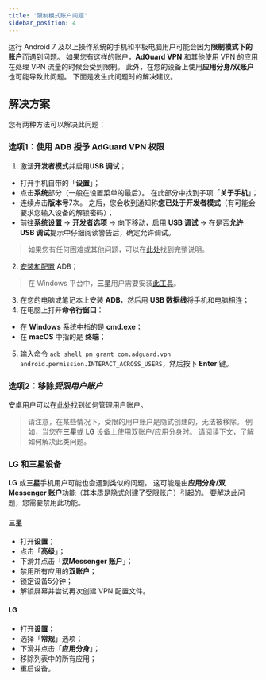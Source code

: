 ```yaml
---
title: '限制模式账户问题'
sidebar_position: 4
---
```


运行 Android 7 及以上操作系统的手机和平板电脑用户可能会因为**限制模式下的账户**而遇到问题。 如果您有这样的账户，**AdGuard VPN** 和其他使用 VPN 的应用在处理 VPN 流量的时候会受到限制。 此外，在您的设备上使用**应用分身/双账户**也可能导致此问题。 下面是发生此问题时的解决建议。

## 解决方案

您有两种方法可以解决此问题：

### 选项1：使用 ADB 授予 AdGuard VPN 权限

1. 激活**开发者模式**并启用**USB 调试**；
- 打开手机自带的「**设置**」；
- 点击**系统**部分（一般在设置菜单的最后）。 在此部分中找到子项「**关于手机**」；
- 连续点击**版本号**7次。 之后，您会收到通知称**您已处于开发者模式**（有可能会要求您输入设备的解锁密码）；
- 前往**系统设置** → **开发者选项** → 向下移动，启用 **USB 调试** → 在是否**允许 USB 调试**提示中仔细阅读警告后，确定允许调试。

> 如果您有任何困难或其他问题，可以在[此处](https://developer.android.com/studio/debug/dev-options)找到完整说明。

2. [安装和配置](https://www.xda-developers.com/install-adb-windows-macos-linux/) ADB；
> 在 Windows 平台中，**三星**用户需要安装[此工具](https://developer.samsung.com/mobile/android-usb-driver.html)。

3. 在您的电脑或笔记本上安装 **ADB**，然后用 **USB 数据线**将手机和电脑相连；
4. 在电脑上打开**命令行窗口**：
- 在 **Windows** 系统中指的是 **cmd.exe**；
- 在 **macOS** 中指的是 **终端**；
5. 输入命令 `adb shell pm grant com.adguard.vpn android.permission.INTERACT_ACROSS_USERS`，然后按下 **Enter** 键。

### 选项2：移除*受限用户账户*

安卓用户可以在[此处](https://support.google.com/a/answer/6223444?hl=en)找到如何管理用户账户。

> 请注意，在某些情况下，受限的用户账户是隐式创建的，无法被移除。 例如，当您在**三星**或 **LG** 设备上使用双账户/应用分身时。 请阅读下文，了解如何解决此类问题。

### LG 和三星设备

**LG** 或**三星**手机用户可能也会遇到类似的问题。 这可能是由**应用分身/双 Messenger 账户**功能（其本质是隐式创建了受限账户）引起的。 要解决此问题，您需要禁用此功能。

#### 三星

- 打开**设置**；
- 点击「**高级**」；
- 下滑并点击「**双Messenger 账户**」；
- 禁用所有应用的**双账户**；
- 锁定设备5分钟；
- 解锁屏幕并尝试再次创建 VPN 配置文件。

#### LG

- 打开**设置**；
- 选择「**常规**」选项；
- 下滑并点击「**应用分身**」；
- 移除列表中的所有应用；
- 重启设备。
